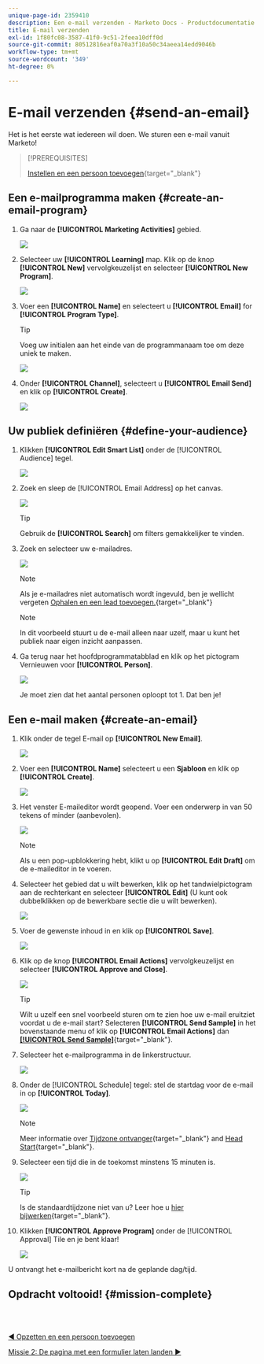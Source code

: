```yaml
---
unique-page-id: 2359410
description: Een e-mail verzenden - Marketo Docs - Productdocumentatie
title: E-mail verzenden
exl-id: 1f80fc08-3587-41f0-9c51-2feea10dff0d
source-git-commit: 80512816eaf0a70a3f10a50c34aeea14edd9046b
workflow-type: tm+mt
source-wordcount: '349'
ht-degree: 0%

---
```


# E-mail verzenden {#send-an-email}

Het is het eerste wat iedereen wil doen. We sturen een e-mail vanuit Marketo!

>[!PREREQUISITES]
>
>[Instellen en een persoon toevoegen](/help/marketo/getting-started/quick-wins/get-set-up-and-add-a-person.md){target="_blank"}

## Een e-mailprogramma maken {#create-an-email-program}

1. Ga naar de **[!UICONTROL Marketing Activities]** gebied.

   ![](assets/send-an-email-1.png)

1. Selecteer uw **[!UICONTROL Learning]** map. Klik op de knop **[!UICONTROL New]** vervolgkeuzelijst en selecteer **[!UICONTROL New Program]**.

   ![](assets/send-an-email-2.png)

1. Voer een **[!UICONTROL Name]** en selecteert u **[!UICONTROL Email]** for **[!UICONTROL Program Type]**.

   >[!TIP]
   >
   >Voeg uw initialen aan het einde van de programmanaam toe om deze uniek te maken.

   ![](assets/send-an-email-3.png)

1. Onder **[!UICONTROL Channel]**, selecteert u **[!UICONTROL Email Send]** en klik op **[!UICONTROL Create]**.

   ![](assets/send-an-email-4.png)

## Uw publiek definiëren {#define-your-audience}

1. Klikken **[!UICONTROL Edit Smart List]** onder de [!UICONTROL Audience] tegel.

   ![](assets/send-an-email-5.png)

1. Zoek en sleep de [!UICONTROL Email Address] op het canvas.

   ![](assets/send-an-email-6.png)

   >[!TIP]
   >
   >Gebruik de **[!UICONTROL Search]** om filters gemakkelijker te vinden.

1. Zoek en selecteer uw e-mailadres.

   ![](assets/send-an-email-7.png)

   >[!NOTE]
   >
   >Als je e-mailadres niet automatisch wordt ingevuld, ben je wellicht vergeten [Ophalen en een lead toevoegen.](/help/marketo/getting-started/quick-wins/get-set-up-and-add-a-person.md){target="_blank"}

   >[!NOTE]
   >
   >In dit voorbeeld stuurt u de e-mail alleen naar uzelf, maar u kunt het publiek naar eigen inzicht aanpassen.

1. Ga terug naar het hoofdprogrammatabblad en klik op het pictogram Vernieuwen voor **[!UICONTROL Person]**.

   ![](assets/send-an-email-8.png)

   Je moet zien dat het aantal personen oploopt tot 1. Dat ben je!

## Een e-mail maken {#create-an-email}

1. Klik onder de tegel E-mail op **[!UICONTROL New Email]**.

   ![](assets/send-an-email-9.png)

1. Voer een **[!UICONTROL Name]** selecteert u een **Sjabloon** en klik op **[!UICONTROL Create]**.

   ![](assets/send-an-email-10.png)

1. Het venster E-maileditor wordt geopend. Voer een onderwerp in van 50 tekens of minder (aanbevolen).

   ![](assets/send-an-email-11.png)

   >[!NOTE]
   >
   >Als u een pop-upblokkering hebt, klikt u op **[!UICONTROL Edit Draft]** om de e-maileditor in te voeren.

1. Selecteer het gebied dat u wilt bewerken, klik op het tandwielpictogram aan de rechterkant en selecteer **[!UICONTROL Edit]** (U kunt ook dubbelklikken op de bewerkbare sectie die u wilt bewerken).

   ![](assets/send-an-email-12.png)

1. Voer de gewenste inhoud in en klik op **[!UICONTROL Save]**.

   ![](assets/send-an-email-13.png)

1. Klik op de knop **[!UICONTROL Email Actions]** vervolgkeuzelijst en selecteer **[!UICONTROL Approve and Close]**.

   ![](assets/send-an-email-14.png)

   >[!TIP]
   >
   >Wilt u uzelf een snel voorbeeld sturen om te zien hoe uw e-mail eruitziet voordat u de e-mail start? Selecteren **[!UICONTROL Send Sample]** in het bovenstaande menu of klik op **[!UICONTROL Email Actions]** dan [**[!UICONTROL Send Sample]**](/help/marketo/product-docs/email-marketing/general/creating-an-email/send-a-sample-email.md){target="_blank"}.

1. Selecteer het e-mailprogramma in de linkerstructuur.

   ![](assets/send-an-email-15.png)

1. Onder de [!UICONTROL Schedule] tegel: stel de startdag voor de e-mail in op **[!UICONTROL Today]**.

   ![](assets/send-an-email-16.png)

   >[!NOTE]
   >
   >Meer informatie over [Tijdzone ontvanger](/help/marketo/product-docs/email-marketing/email-programs/email-program-actions/scheduling-with-recipient-time-zone/schedule-email-programs-with-recipient-time-zone.md){target="_blank"} and [Head Start](/help/marketo/product-docs/email-marketing/email-programs/email-program-actions/head-start-for-email-programs.md){target="_blank"}.

1. Selecteer een tijd die in de toekomst minstens 15 minuten is.

   ![](assets/send-an-email-17.png)

   >[!TIP]
   >
   >Is de standaardtijdzone niet van u? Leer hoe u [hier bijwerken](/help/marketo/product-docs/administration/settings/select-your-language-locale-and-time-zone.md){target="_blank"}.

1. Klikken **[!UICONTROL Approve Program]** onder de [!UICONTROL Approval] Tile en je bent klaar!

   ![](assets/send-an-email-18.png)

U ontvangt het e-mailbericht kort na de geplande dag/tijd.

## Opdracht voltooid! {#mission-complete}

<br> 

[◄ Opzetten en een persoon toevoegen](/help/marketo/getting-started/quick-wins/get-set-up-and-add-a-person.md)

[Missie 2: De pagina met een formulier laten landen ►](/help/marketo/getting-started/quick-wins/landing-page-with-a-form.md)
